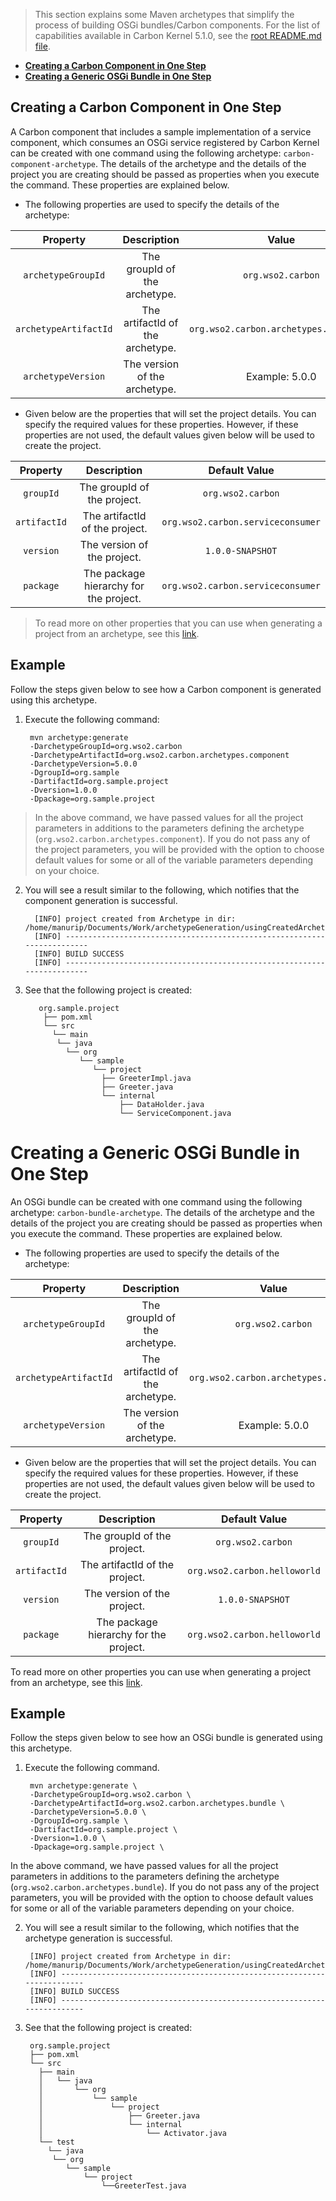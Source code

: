 
> This section explains some Maven archetypes that simplify the process of building OSGi bundles/Carbon components. For the list of capabilities available in Carbon Kernel 5.1.0, see the [root README.md file](https://github.com/nilminiwso2/carbon-kernel-1/blob/master/README.md).

* **[Creating a Carbon Component in One Step](#creating-a-carbon-component-in-one-step)**
* **[Creating a Generic OSGi Bundle in One Step](#creating-a-generic-osgi-bundle-in-one-step)**

## Creating a Carbon Component in One Step

A Carbon component that includes a sample implementation of a service component, which consumes an OSGi service registered by Carbon Kernel can be created with one command using the following archetype: `carbon-component-archetype`. The details of the archetype and the details of the project you are creating should be passed as properties when you execute the command. These properties are explained below.

* The following properties are used to specify the details of the archetype:
 
 | Property                | Description                      | Value                                  | Optional/Mandatory  |
 | :---------------------: |:--------------------------------:| :-------------------------------------:| :------------------:|
 | `archetypeGroupId`      | The groupId of the archetype.    | `org.wso2.carbon`                      | Mandatory           |
 | `archetypeArtifactId`   | The artifactId of the archetype. | `org.wso2.carbon.archetypes.component` | Mandatory           |
 | `archetypeVersion`      | The version of the archetype.    | Example: 5.0.0                         | Optional            |
 
* Given below are the properties that will set the project details. You can specify the required values for these properties. However, if these properties are not used, the default values given below will be used to create the project.
 
 | Property              | Description                               | Default Value                       |
 | :-------------------: |:-----------------------------------------:| :----------------------------------:|
 | `groupId`             | The groupId of the project.               | `org.wso2.carbon`                   |
 | `artifactId`          | The artifactId of the project.            | `org.wso2.carbon.serviceconsumer`   |
 | `version`             | The version of the project.               | `1.0.0-SNAPSHOT`                    |
 | `package`             | The package hierarchy for the project.    | `org.wso2.carbon.serviceconsumer`   |
 
> To read more on other properties that you can use when generating a project from an archetype, see this [link](http://maven.apache.org/archetype/maven-archetype-plugin/generate-mojo.html). 

## Example 

Follow the steps given below to see how a Carbon component is generated using this archetype.

1. Execute the following command:

        mvn archetype:generate 
        -DarchetypeGroupId=org.wso2.carbon 
        -DarchetypeArtifactId=org.wso2.carbon.archetypes.component
        -DarchetypeVersion=5.0.0  
        -DgroupId=org.sample 
        -DartifactId=org.sample.project 
        -Dversion=1.0.0 
        -Dpackage=org.sample.project
       
 > In the above command, we have passed values for all the project parameters in additions to the parameters defining the archetype (`org.wso2.carbon.archetypes.component`). If you do not pass any of the project parameters, you will be provided with the option to choose default values for some or all of the variable parameters depending on your choice.
 
2. You will see a result similar to the following, which notifies that the component generation is successful.

         [INFO] project created from Archetype in dir:     /home/manurip/Documents/Work/archetypeGeneration/usingCreatedArchetype/temp/org.sample.project
         [INFO] ------------------------------------------------------------------------
         [INFO] BUILD SUCCESS
         [INFO] ------------------------------------------------------------------------ 
       
3. See that the following project is created:

          org.sample.project 
           ├── pom.xml 
           └── src 
             └── main
              └── java
                └── org
                   └── sample
                      └── project
                        ├── GreeterImpl.java
                        ├── Greeter.java 
                        └── internal
                            ├── DataHolder.java
                            └── ServiceComponent.java
                            
# Creating a Generic OSGi Bundle in One Step

An OSGi bundle can be created with one command using the following archetype: `carbon-bundle-archetype`. The details of the archetype and the details of the project you are creating should be passed as properties when you execute the command. These properties are explained below.

* The following properties are used to specify the details of the archetype:
 
 | Property                | Description                      | Value                                | Optional/Mandatory  |
 | :---------------------: |:--------------------------------:| :-----------------------------------:| :------------------:|
 | `archetypeGroupId`      | The groupId of the archetype.    | `org.wso2.carbon`                    | Mandatory           |
 | `archetypeArtifactId`   | The artifactId of the archetype. | `org.wso2.carbon.archetypes.bundle`  | Mandatory           |
 | `archetypeVersion`      | The version of the archetype.    | Example: 5.0.0                       | Optional            |
 
* Given below are the properties that will set the project details. You can specify the required values for these properties. However, if these properties are not used, the default values given below will be used to create the project.
 
 | Property              | Description                               | Default Value                     |
 | :-------------------: |:-----------------------------------------:| :--------------------------------:|
 | `groupId`             | The groupId of the project.               | `org.wso2.carbon`                 |
 | `artifactId`          | The artifactId of the project.            | `org.wso2.carbon.helloworld`      |
 | `version`             | The version of the project.               | `1.0.0-SNAPSHOT`                  |
 | `package`             | The package hierarchy for the project.    | `org.wso2.carbon.helloworld`      |
 
To read more on other properties you can use when generating a project from an archetype, see this [link](http://maven.apache.org/archetype/maven-archetype-plugin/generate-mojo.html). 

## Example

Follow the steps given below to see how an OSGi bundle is generated using this archetype.

1. Execute the following command.

        mvn archetype:generate \
        -DarchetypeGroupId=org.wso2.carbon \
        -DarchetypeArtifactId=org.wso2.carbon.archetypes.bundle \
        -DarchetypeVersion=5.0.0 \ 
        -DgroupId=org.sample \ 
        -DartifactId=org.sample.project \
        -Dversion=1.0.0 \
        -Dpackage=org.sample.project \

 In the above command, we have passed values for all the project parameters in additions to the parameters defining the archetype (`org.wso2.carbon.archetypes.bundle`). If you do not pass any of the project parameters, you will be provided with the option to choose default values for some or all of the variable parameters depending on your choice.

2. You will see a result similar to the following, which notifies that the archetype generation is successful. 

        [INFO] project created from Archetype in dir: /home/manurip/Documents/Work/archetypeGeneration/usingCreatedArchetype/temp/org.sample.project
        [INFO] ------------------------------------------------------------------------
        [INFO] BUILD SUCCESS
        [INFO] ------------------------------------------------------------------------

3. See that the following project is created:
 
        org.sample.project
        ├── pom.xml 
        └── src
          ├── main
          │   └── java
          │       └── org
          │           └── sample 
          │               └── project 
          │                   ├── Greeter.java 
          │                   └── internal 
          │                       └── Activator.java 
          └── test
            └── java
             └── org
                └── sample 
                    └── project
                        └──GreeterTest.java
